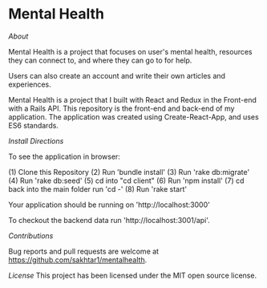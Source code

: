 # Mental Health

*About*

Mental Health is a project that focuses on user's mental health, resources they can connect to, and where they can go to for help.

 Users can also create an account and write their own articles and experiences. 

 Mental Health is a project that I built with React and Redux in the Front-end with a Rails API. This repository is the front-end and back-end of my application. The application was created using Create-React-App, and uses ES6 standards.

 *Install Directions*

To see the application in browser:

(1) Clone this Repository
(2) Run 'bundle install'
(3) Run 'rake db:migrate'
(4) Run 'rake db:seed'
(5) cd into "cd client"
(6) Run 'npm install'
(7) cd back into the main folder run 'cd -'
(8) Run 'rake start'

Your application should be running on 'http://localhost:3000'

To checkout the backend data run 'http://localhost:3001/api'.

 *Contributions*


Bug reports and pull requests are welcome at https://github.com/sakhtar1/mentalhealth.

 *License*
This project has been licensed under the MIT open source license.